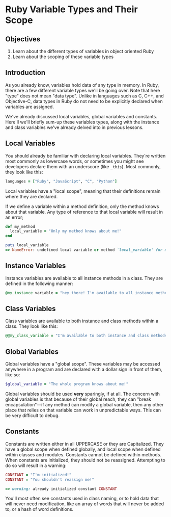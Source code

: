 # Ruby Variable Types and Their Scope

## Objectives

1. Learn about the different types of variables in object oriented Ruby
2. Learn about the scoping of these variable types

## Introduction

As you already know, variables hold data of any type in memory. In Ruby, there are a few different variable types we'll be going over. Note that here "type" does not mean "data type". Unlike in languages such as C, C++, and Objective-C, data types in Ruby do not need to be explicitly declared when variables are assigned.

We've already discussed local variables, global variables and constants. Here'll we'll briefly sum-up these variables types, along with the instance and class variables we've already delved into in previous lessons. 

## Local Variables

You should already be familiar with declaring local variables. They're written most commonly as lowercase words, or sometimes you might see developers declare them with an underscore (like `_this`). Most commonly, they look like this:

```ruby
languages = ["Ruby", "JavaScript", "C", "Python"]
```
Local variables have a "local scope", meaning that their definitions remain where they are declared.

If we define a variable within a method definition, only the method knows about that variable. Any type of reference to that local variable will result in an error;

```ruby
def my_method
  local_variable = "Only my method knows about me!"
end

puts local_variable
=> NameError: undefined local variable or method `local_variable' for main:Object
```

## Instance Variables

Instance variables are available to all instance methods in a class. They are defined in the following manner:

```ruby
@my_instance variable = "hey there! I'm available to all instance methods in a class!"
```

## Class Variables

Class variables are available to both instance and class methods within a class. They look like this: 

```ruby
@@my_class_variable = "I'm available to both instance and class methods!"
```

## Global Variables

Global variables have a "global scope". These variables may be accessed anywhere in a program and are declared with a dollar sign in front of them, like so:

```ruby
$global_variable = "The whole program knows about me!"
```

Global variables should be used **very** sparingly, if at all. The concern with global variables is that because of their global reach, they can "break encapsulation"—if any method can modify a global variable, then any other place that relies on that variable can work in unpredictable ways. This can be very difficult to debug.

## Constants

Constants are written either in all UPPERCASE or they are Capitalized. They have a global scope when defined globally, and local scope when defined within classes and modules. Constants cannot be defined within methods. When constants are initialized, they should not be reassigned. Attempting to do so will result in a warning:

```ruby
CONSTANT = "I'm initialized!"
CONSTANT = "You shouldn't reassign me!"

=> warning: already initialized constant CONSTANT
```

You'll most often see constants used in class naming, or to hold data that will never need modification, like an array of words that will never be added to, or a hash of word definitions.

